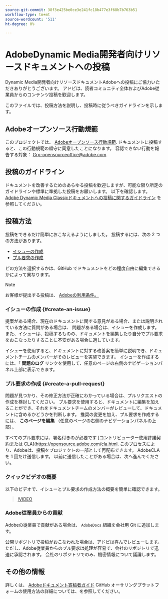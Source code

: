 ```yaml
---
source-git-commit: 38f3e425be0ce3e241fc18b477e3f68b7b763b51
workflow-type: tm+mt
source-wordcount: '511'
ht-degree: 0%

---
```

# AdobeDynamic Media開発者向けリソースドキュメントへの投稿

Dynamic Media開発者向けリソースドキュメントAdobeへの投稿にご協力いただきありがとうございます。 アドビは、読者コミュニティ全体およびAdobe従業員からのコンテンツ投稿を歓迎します。

このファイルでは、投稿方法を説明し、投稿時に従うべきガイドラインを示します。

## Adobeオープンソース行動規範

このプロジェクトでは、 [Adobeオープンソース行動規範](code-of-conduct.md). ドキュメントに投稿すると、この行動規範の順守に同意したことになります。 容認できない行動を報告する対象： [Grp-opensourceoffice@adobe.com](mailto:Grp-opensourceoffice@adobe.com).

## 投稿のガイドライン

ドキュメントを改善するためのあらゆる投稿を歓迎しますが、可能な限り所定のガイドラインや標準に準拠した投稿をお願いします。 以下を確認します。 [Adobe Dynamic Media Classicドキュメントへの投稿に関するガイドライン](guidelines.md) を参照してください。

## 投稿方法

投稿をできるだけ簡単におこなえるようにしました。 投稿するには、次の 2 つの方法があります。

* [イシューの作成](#create-an-issue)
* [プル要求の作成](#create-a-pull-request)

どの方法を選択するかは、GitHub でドキュメントをどの程度自由に編集できるかによって異なります。

>[!NOTE]
>
>お客様が提出する投稿は、 [Adobeの利用条件。](https://www.adobe.com/legal/terms.html)

### イシューの作成 {#create-an-issue}

提案がある場合、現在のドキュメントに関する意見がある場合、または説明されている方法に質問がある場合は、 問題がある場合は、イシューを作成します。 また、イシューは、投稿するものの、ドキュメントを編集したり自分でプル要求をおこなったりすることに不安がある場合に適しています。

イシューを使用すると、ドキュメントに対する改善案を簡単に説明でき、ドキュメントチームのメンバーがそのレビューを実施できます。 イシューを作成するには、「 **問題のログ** リンクを使用して、任意のページの右側のナビゲーションパネル上部に表示できます。

### プル要求の作成 {#create-a-pull-request}

問題が見つかり、その修正方法が正確にわかっている場合は、プルリクエストの作成を検討してください。 プル要求を使用すると、ドキュメントに編集を加えることができ、それをドキュメントチームのメンバーがレビューして、ドキュメントに含めるかどうかを判断します。 推奨の変更を加え、プル要求を作成するには、 **このページを編集** （任意のページの右側のナビゲーションパネルの上部）。

すべてのプル要求には、署名付きのが必要です [コントリビューター使用許諾契約または CLA](https://opensource.adobe.com/cla.html. このプロセスにより、Adobeは、投稿をプロジェクトの一部として再配布できます。 AdobeCLA を 1 回だけ送信します。 以前に送信したことがある場合は、次へ進んでください。

### クイックビデオの概要

以下のビデオで、イシューとプル要求の作成方法の概要を簡単に確認できます。

>[!VIDEO](https://video.tv.adobe.com/v/27069)

### Adobe従業員からの貢献

Adobeの従業員で貢献がある場合は、 `AdobeDocs` 組織を会社用 Git に追加します。

公開リポジトリで投稿がおこなわれた場合は、アドビは喜んでレビューします。 ただし、Adobe従業員からのプル要求は処理が容易で、会社のリポジトリで迅速に承認されます。 会社のリポジトリでのみ、機密情報について議論します。

## その他の情報

詳しくは、 [Adobeドキュメント寄稿者ガイド](https://experienceleague.adobe.com/docs/contributor/contributor-guide/introduction.html) GitHub オーサリングプラットフォームの使用方法の詳細については、を参照してください。
